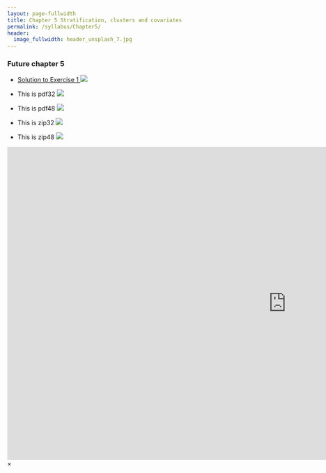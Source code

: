 ```yaml
---
layout: page-fullwidth
title: Chapter 5 Stratification, clusters and covariates
permalink: /syllabus/Chapter5/
header:
  image_fullwidth: header_unsplash_7.jpg
---
```


### Future chapter 5

* <a href="#" data-reveal-id="videoModal">Solution to Exercise 1 <img src="{{site.baseurl}}/images/video32.png"></a>

* This is pdf32 <img src="{{site.baseurl}}/images/pdf32.png">
* This is pdf48 <img src="{{site.baseurl}}/images/pdf48.png">

* This is zip32 <img src="{{site.baseurl}}/images/zip32.png">
* This is zip48 <img src="{{site.baseurl}}/images/zip48.png">


<div id="videoModal" class="reveal-modal large" data-reveal="">
  <div class="flex-video widescreen vimeo" style="display: block;">
    <iframe width="1280" height="720" src="https://www.youtube.com/embed/mSVPvLeGawU?vq=hd720&amp;autoplay=1" frameborder="0" allowfullscreen></iframe>
  </div>
  <a class="close-reveal-modal">&#215;</a>
</div>

